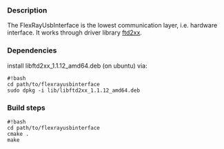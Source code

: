 ### Description ###
The FlexRayUsbInterface is the lowest communication layer, i.e. hardware interface.
It works through driver library [ftd2xx](http://www.ftdichip.com/Drivers/D2XX.htm).

### Dependencies ###
install libftd2xx_1.1.12_amd64.deb (on ubuntu) via:

```
#!bash
cd path/to/flexrayusbinterface
sudo dpkg -i lib/libftd2xx_1.1.12_amd64.deb
```
### Build steps ###

```
#!bash
cd path/to/flexrayusbinterface
cmake .
make
```